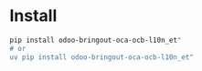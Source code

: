 # Install

```bash
pip install odoo-bringout-oca-ocb-l10n_et"
# or
uv pip install odoo-bringout-oca-ocb-l10n_et"
```
